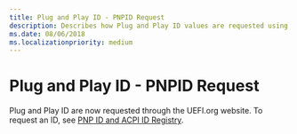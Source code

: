 ```yaml
---
title: Plug and Play ID - PNPID Request
description: Describes how Plug and Play ID values are requested using the UEFI website.
ms.date: 08/06/2018
ms.localizationpriority: medium
---
```


# Plug and Play ID - PNPID Request


Plug and Play ID are now requested through the UEFI.org website. To request an ID, see [PNP ID and ACPI ID Registry](https://uefi.org/PNP_ACPI_Registry).

